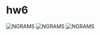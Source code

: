 # hw6
![NGRAMS](https://pp.userapi.com/c831409/v831409917/cda85/MHBohkTR5As.jpg)
![NGRAMS](https://pp.userapi.com/c831409/v831409917/cda8f/4iCqHcR5oQY.jpg)
![NGRAMS](https://pp.userapi.com/c831409/v831409917/cda99/iSsmhPAkWwo.jpg)
